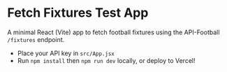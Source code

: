 # Fetch Fixtures Test App

A minimal React (Vite) app to fetch football fixtures using the API-Football `/fixtures` endpoint.

- Place your API key in `src/App.jsx`
- Run `npm install` then `npm run dev` locally, or deploy to Vercel!

